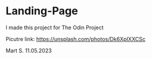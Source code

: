﻿# Landing-Page

I made this project for The Odin Project

Picutre link: https://unsplash.com/photos/Dk6XpIXXCSc


Mart S.
11.05.2023
